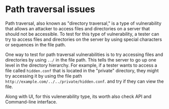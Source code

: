 # Path traversal issues

Path traversal, also known as "directory traversal," is a type of vulnerability that allows an attacker to access files and directories on a server that should not be accessible. To test for this type of vulnerability, a tester can try to access files and directories on the server by using special characters or sequences in the file path.

One way to test for path traversal vulnerabilities is to try accessing files and directories by using `../` in the file path. This tells the server to go up one level in the directory hierarchy. For example, if a tester wants to access a file called `hidden.conf` that is located in the "private" directory, they might try accessing it by using the file path `http://example.com/../../private/hidden.conf`. and try if they can view the file.

Along with UI, for this vulenerability type, its worth also check API and Command-line interface.